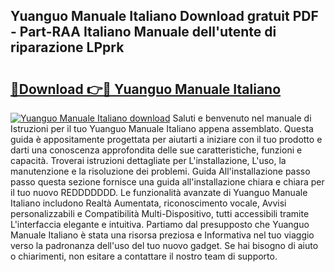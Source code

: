 ## Yuanguo Manuale Italiano Download gratuit PDF - Part-RAA Italiano Manuale dell'utente di riparazione LPprk

# <h2><a href="http://dfbtpn7.blite.top/?on=Yuanguo+Manuale+Italiano">🔗Download 👉🔴 Yuanguo Manuale Italiano</a></h2>

[![Yuanguo Manuale Italiano download](https://i.imgur.com/lujVjoI.png)](http://dfbtpn7.blite.top/?on=Yuanguo+Manuale+Italiano)
Saluti e benvenuto nel manuale di Istruzioni per il tuo Yuanguo Manuale Italiano appena assemblato. Questa guida è appositamente progettata per aiutarti a iniziare con il tuo prodotto e darti una conoscenza approfondita delle sue caratteristiche, funzioni e capacità. Troverai istruzioni dettagliate per L'installazione, L'uso, la manutenzione e la risoluzione dei problemi. Guida All'installazione passo passo questa sezione fornisce una guida all'installazione chiara e chiara per il tuo nuovo REDDDDDDD. Le funzionalità avanzate di Yuanguo Manuale Italiano includono Realtà Aumentata, riconoscimento vocale, Avvisi personalizzabili e Compatibilità Multi-Dispositivo, tutti accessibili tramite L'interfaccia elegante e intuitiva. Partiamo dal presupposto che Yuanguo Manuale Italiano è stata una risorsa preziosa e Informativa nel tuo viaggio verso la padronanza dell'uso del tuo nuovo gadget. Se hai bisogno di aiuto o chiarimenti, non esitare a contattare il nostro team di supporto.
